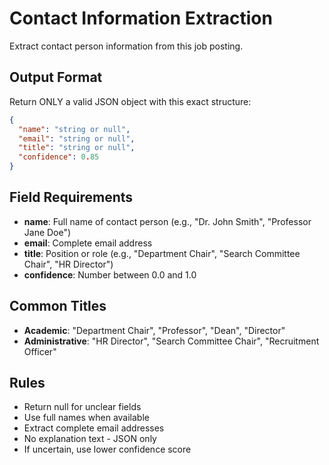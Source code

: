# Contact Information Extraction

Extract contact person information from this job posting.

## Output Format

Return ONLY a valid JSON object with this exact structure:

```json
{
  "name": "string or null",
  "email": "string or null",
  "title": "string or null",
  "confidence": 0.85
}
```

## Field Requirements

- **name**: Full name of contact person (e.g., "Dr. John Smith", "Professor Jane Doe")
- **email**: Complete email address
- **title**: Position or role (e.g., "Department Chair", "Search Committee Chair", "HR Director")
- **confidence**: Number between 0.0 and 1.0

## Common Titles

- **Academic**: "Department Chair", "Professor", "Dean", "Director"
- **Administrative**: "HR Director", "Search Committee Chair", "Recruitment Officer"

## Rules

- Return null for unclear fields
- Use full names when available
- Extract complete email addresses
- No explanation text - JSON only
- If uncertain, use lower confidence score
